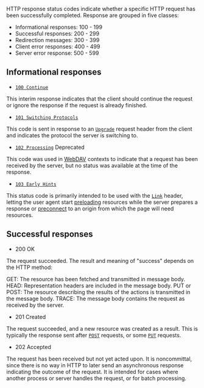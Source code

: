 HTTP response status codes indicate whether a specific HTTP request has been successfully completed. Response are grouped in five classes:

* Informational responses: 100 - 199
* Successful responses: 200 - 299
* Redirection messages: 300 - 399
* Client error responses: 400 - 499
* Server error response: 500 - 599
## Informational responses

* [`100 Continue`](https://developer.mozilla.org/en-US/docs/Web/HTTP/Reference/Status/100)

This interim response indicates that the client should continue the request or ignore the response if the request is already finished.

* [`101 Switching Protocols`](https://developer.mozilla.org/en-US/docs/Web/HTTP/Reference/Status/101)

This code is sent in response to an [`Upgrade`](https://developer.mozilla.org/en-US/docs/Web/HTTP/Reference/Headers/Upgrade) request header from the client and indicates the protocol the server is switching to.

* [`102 Processing`](https://developer.mozilla.org/en-US/docs/Web/HTTP/Reference/Status/102) Deprecated

This code was used in [WebDAV](https://developer.mozilla.org/en-US/docs/Glossary/WebDAV) contexts to indicate that a request has been received by the server, but no status was available at the time of the response.

* [`103 Early Hints`](https://developer.mozilla.org/en-US/docs/Web/HTTP/Reference/Status/103)

This status code is primarily intended to be used with the [`Link`](https://developer.mozilla.org/en-US/docs/Web/HTTP/Reference/Headers/Link) header, letting the user agent start [preloading](https://developer.mozilla.org/en-US/docs/Web/HTML/Attributes/rel/preload) resources while the server prepares a response or [preconnect](https://developer.mozilla.org/en-US/docs/Web/HTML/Attributes/rel/preconnect) to an origin from which the page will need resources.

## Successful responses

* 200 OK

The request succeeded. The result and meaning of "success" depends on the HTTP method:

GET: The resource has been fetched and transmitted in message body.
HEAD: Representation headers are included in the message body. 
PUT or POST: The resource describing the results of the actions is transmitted in the message body.
TRACE: The message body contains the request as received by the server.

* 201 Created

The request succeeded, and a new resource was created as a result. This is typically the response sent after [`POST`](https://developer.mozilla.org/en-US/docs/Web/HTTP/Reference/Methods/POST) requests, or some [`PUT`](https://developer.mozilla.org/en-US/docs/Web/HTTP/Reference/Methods/PUT) requests.

* 202 Accepted 

The request has been received but not yet acted upon. It is noncommittal, since there is no way in HTTP to later send an asynchronous response indicating the outcome of the request. It is intended for cases where another process or server handles the request, or for batch processing.